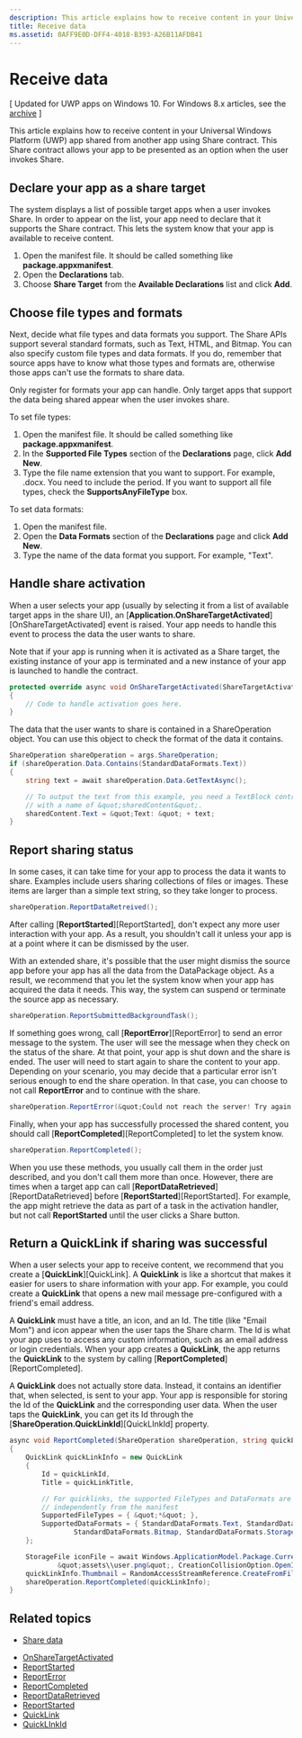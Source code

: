 ```yaml
---
description: This article explains how to receive content in your Universal Windows Platform (UWP) app shared from another app using Share contract. This Share contract allows your app to be presented as an option when the user invokes Share.
title: Receive data
ms.assetid: 0AFF9E0D-DFF4-4018-B393-A26B11AFDB41
---
```


# Receive data

\[ Updated for UWP apps on Windows 10. For Windows 8.x articles, see the [archive](http://go.microsoft.com/fwlink/p/?linkid=619132) \]


This article explains how to receive content in your Universal Windows Platform (UWP) app shared from another app using Share contract. This Share contract allows your app to be presented as an option when the user invokes Share.

## Declare your app as a share target

The system displays a list of possible target apps when a user invokes Share. In order to appear on the list, your app need to declare that it supports the Share contract. This lets the system know that your app is available to receive content.

1.  Open the manifest file. It should be called something like **package.appxmanifest**.
2.  Open the **Declarations** tab.
3.  Choose **Share Target** from the **Available Declarations** list and click **Add**.

## Choose file types and formats

Next, decide what file types and data formats you support. The Share APIs support several standard formats, such as Text, HTML, and Bitmap. You can also specify custom file types and data formats. If you do, remember that source apps have to know what those types and formats are, otherwise those apps can't use the formats to share data.

Only register for formats your app can handle. Only target apps that support the data being shared appear when the user invokes share.

To set file types:

1.  Open the manifest file. It should be called something like **package.appxmanifest**.
2.  In the **Supported File Types** section of the **Declarations** page, click **Add New**.
3.  Type the file name extension that you want to support. For example, .docx. You need to include the period. If you want to support all file types, check the **SupportsAnyFileType** box.

To set data formats:

1.  Open the manifest file.
2.  Open the **Data Formats** section of the **Declarations** page and click **Add New**.
3.  Type the name of the data format you support. For example, "Text".

## Handle share activation

When a user selects your app (usually by selecting it from a list of available target apps in the share UI), an [**Application.OnShareTargetActivated**][OnShareTargetActivated] event is raised. Your app needs to handle this event to process the data the user wants to share.

Note that if your app is running when it is activated as a Share target, the existing instance of your app is terminated and a new instance of your app is launched to handle the contract.

<!-- For some reason, the snippets in this file are all inline in the WDCML topic. Suggest moving to VS project with rest of snippets. -->
```cs
protected override async void OnShareTargetActivated(ShareTargetActivatedEventArgs args)
{
    // Code to handle activation goes here. 
} 
```

The data that the user wants to share is contained in a ShareOperation object. You can use this object to check the format of the data it contains.

```cs
ShareOperation shareOperation = args.ShareOperation;
if (shareOperation.Data.Contains(StandardDataFormats.Text))
{
    string text = await shareOperation.Data.GetTextAsync();

    // To output the text from this example, you need a TextBlock control
    // with a name of &quot;sharedContent&quot;.
    sharedContent.Text = &quot;Text: &quot; + text;
} 
```

## Report sharing status

In some cases, it can take time for your app to process the data it wants to share. Examples include users sharing collections of files or images. These items are larger than a simple text string, so they take longer to process.

```cs
shareOperation.ReportDataRetreived(); 
```

After calling [**ReportStarted**][ReportStarted], don't expect any more user interaction with your app. As a result, you shouldn't call it unless your app is at a point where it can be dismissed by the user.

With an extended share, it's possible that the user might dismiss the source app before your app has all the data from the DataPackage object. As a result, we recommend that you let the system know when your app has acquired the data it needs. This way, the system can suspend or terminate the source app as necessary.

```cs
shareOperation.ReportSubmittedBackgroundTask(); 
```

If something goes wrong, call [**ReportError**][ReportError] to send an error message to the system. The user will see the message when they check on the status of the share. At that point, your app is shut down and the share is ended. The user will need to start again to share the content to your app. Depending on your scenario, you may decide that a particular error isn't serious enough to end the share operation. In that case, you can choose to not call **ReportError** and to continue with the share.

```cs
shareOperation.ReportError(&quot;Could not reach the server! Try again later.&quot;); 
```

Finally, when your app has successfully processed the shared content, you should call [**ReportCompleted**][ReportCompleted] to let the system know.

```cs
shareOperation.ReportCompleted();
```

When you use these methods, you usually call them in the order just described, and you don't call them more than once. However, there are times when a target app can call [**ReportDataRetrieved**][ReportDataRetrieved] before [**ReportStarted**][ReportStarted]. For example, the app might retrieve the data as part of a task in the activation handler, but not call **ReportStarted** until the user clicks a Share button.

## Return a QuickLink if sharing was successful

When a user selects your app to receive content, we recommend that you create a [**QuickLink**][QuickLink]. A **QuickLink** is like a shortcut that makes it easier for users to share information with your app. For example, you could create a **QuickLink** that opens a new mail message pre-configured with a friend's email address.

A **QuickLink** must have a title, an icon, and an Id. The title (like "Email Mom") and icon appear when the user taps the Share charm. The Id is what your app uses to access any custom information, such as an email address or login credentials. When your app creates a **QuickLink**, the app returns the **QuickLink** to the system by calling [**ReportCompleted**][ReportCompleted].

A **QuickLink** does not actually store data. Instead, it contains an identifier that, when selected, is sent to your app. Your app is responsible for storing the Id of the **QuickLink** and the corresponding user data. When the user taps the **QuickLink**, you can get its Id through the [**ShareOperation.QuickLinkId**][QuickLInkId] property.

```cs
async void ReportCompleted(ShareOperation shareOperation, string quickLinkId, string quickLinkTitle)
{
    QuickLink quickLinkInfo = new QuickLink
    {
        Id = quickLinkId,
        Title = quickLinkTitle,

        // For quicklinks, the supported FileTypes and DataFormats are set 
        // independently from the manifest
        SupportedFileTypes = { &quot;*&quot; },
        SupportedDataFormats = { StandardDataFormats.Text, StandardDataFormats.Uri, 
                StandardDataFormats.Bitmap, StandardDataFormats.StorageItems }
    };

    StorageFile iconFile = await Windows.ApplicationModel.Package.Current.InstalledLocation.CreateFileAsync(
            &quot;assets\\user.png&quot;, CreationCollisionOption.OpenIfExists);
    quickLinkInfo.Thumbnail = RandomAccessStreamReference.CreateFromFile(iconFile);
    shareOperation.ReportCompleted(quickLinkInfo);
}
```

## Related topics
* [Share data](share-data.md)
 
<!-- LINKS -->
* [OnShareTargetActivated](https://msdn.microsoft.com/en-us/library/windows/apps/windows.ui.xaml.application.onsharetargetactivated.aspx)
* [ReportStarted](https://msdn.microsoft.com/en-us/library/windows/apps/windows.applicationmodel.datatransfer.sharetarget.shareoperation.reportstarted.aspx)
* [ReportError](https://msdn.microsoft.com/en-us/library/windows/apps/windows.applicationmodel.datatransfer.sharetarget.shareoperation.reporterror.aspx)
* [ReportCompleted](https://msdn.microsoft.com/en-us/library/windows/apps/windows.applicationmodel.datatransfer.sharetarget.shareoperation.reportecompleted.aspx)
* [ReportDataRetrieved](https://msdn.microsoft.com/en-us/library/windows/apps/windows.applicationmodel.datatransfer.sharetarget.shareoperation.reportdataretrieved.aspx)
* [ReportStarted](https://msdn.microsoft.com/en-us/library/windows/apps/windows.applicationmodel.datatransfer.sharetarget.shareoperation.reportstarted.aspx)
* [QuickLink](https://msdn.microsoft.com/en-us/library/windows/apps/windows.applicationmodel.datatransfer.sharetarget.quicklink.aspx)
* [QuickLInkId](https://msdn.microsoft.com/en-us/library/windows/apps/windows.applicationmodel.datatransfer.sharetarget.quicklink.id.aspx)




<!--HONumber=Mar16_HO2-->


